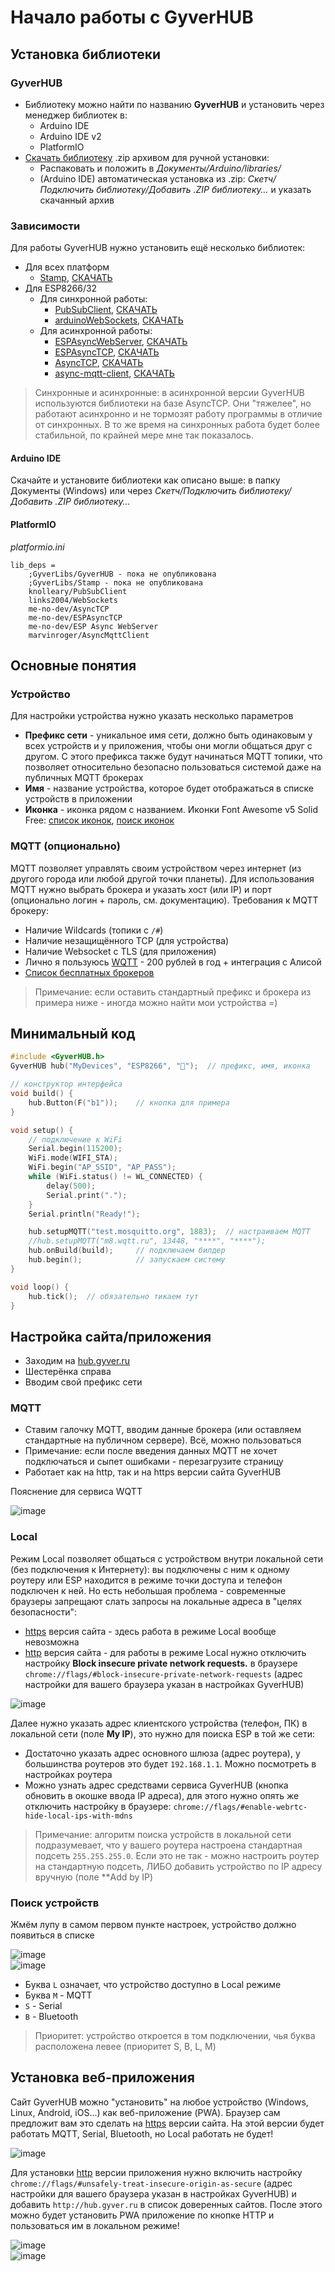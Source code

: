 # Начало работы с GyverHUB

## Установка библиотеки
### GyverHUB
- Библиотеку можно найти по названию **GyverHUB** и установить через менеджер библиотек в:
    - Arduino IDE
    - Arduino IDE v2
    - PlatformIO
- [Скачать библиотеку](https://github.com/GyverLibs/GyverHUB/archive/refs/heads/main.zip) .zip архивом для ручной установки:
    - Распаковать и положить в *Документы/Arduino/libraries/*
    - (Arduino IDE) автоматическая установка из .zip: *Скетч/Подключить библиотеку/Добавить .ZIP библиотеку…* и указать скачанный архив

### Зависимости
Для работы GyverHUB нужно установить ещё несколько библиотек:
- Для всех платформ
    - [Stamp](https://github.com/GyverLibs/Stamp), [СКАЧАТЬ](https://github.com/GyverLibs/Stamp/archive/refs/heads/main.zip)
- Для ESP8266/32
    - Для синхронной работы:
        - [PubSubClient](https://github.com/knolleary/pubsubclient), [СКАЧАТЬ](https://github.com/knolleary/pubsubclient/archive/refs/heads/master.zip)
        - [arduinoWebSockets](https://github.com/Links2004/arduinoWebSockets), [СКАЧАТЬ](https://github.com/Links2004/arduinoWebSockets/archive/refs/heads/master.zip)
    - Для асинхронной работы:
        - [ESPAsyncWebServer](https://github.com/me-no-dev/ESPAsyncWebServer), [СКАЧАТЬ](https://github.com/me-no-dev/ESPAsyncWebServer/archive/refs/heads/master.zip)
        - [ESPAsyncTCP](https://github.com/me-no-dev/ESPAsyncTCP), [СКАЧАТЬ](https://github.com/me-no-dev/ESPAsyncTCP/archive/refs/heads/master.zip)
        - [AsyncTCP](https://github.com/me-no-dev/AsyncTCP), [СКАЧАТЬ](https://github.com/me-no-dev/AsyncTCP/archive/refs/heads/master.zip)
        - [async-mqtt-client](https://github.com/marvinroger/async-mqtt-client), [СКАЧАТЬ](https://github.com/marvinroger/async-mqtt-client/archive/refs/heads/develop.zip)

> Синхронные и асинхронные: в асинхронной версии GyverHUB используются библиотеки на базе AsyncTCP. Они "тяжелее", но работают асинхронно и не тормозят работу программы в отличие от синхронных. В то же время на синхронных работа будет более стабильной, по крайней мере мне так показалось.

#### Arduino IDE
Скачайте и установите библиотеки как описано выше: в папку Документы (Windows) или через *Скетч/Подключить библиотеку/Добавить .ZIP библиотеку…*

#### PlatformIO
*platformio.ini*
```
lib_deps =
    ;GyverLibs/GyverHUB - пока не опубликована
    ;GyverLibs/Stamp - пока не опубликована
    knolleary/PubSubClient
    links2004/WebSockets
    me-no-dev/AsyncTCP
    me-no-dev/ESPAsyncTCP
    me-no-dev/ESP Async WebServer
    marvinroger/AsyncMqttClient
```

## Основные понятия
### Устройство
Для настройки устройства нужно указать несколько параметров
- **Префикс сети** - уникальное имя сети, должно быть одинаковым у всех устройств и у приложения, чтобы они могли общаться друг с другом. С этого префикса также будут начинаться MQTT топики, что позволяет относительно безопасно пользоваться системой даже на публичных MQTT брокерах
- **Имя** - название устройства, которое будет отображаться в списке устройств в приложении
- **Иконка** - иконка рядом с названием. Иконки Font Awesome v5 Solid Free: [список иконок](https://fontawesome.com/v5/cheatsheet/free/solid), [поиск иконок](https://fontawesome.com/v5/search?o=r&m=free&s=solid)

### MQTT (опционально)
MQTT позволяет управлять своим устройством через интернет (из другого города или любой другой точки планеты). Для использования MQTT нужно выбрать брокера и указать хост (или IP) и порт (опционально логин + пароль, см. документацию). Требования к MQTT брокеру:
- Наличие Wildcards (топики с `/#`)
- Наличие незащищённого TCP (для устройства)
- Наличие Websocket с TLS (для приложения)
- Лично я пользуюсь [WQTT](https://www.wqtt.ru/) - 200 рублей в год + интеграция с Алисой
- [Список бесплатных брокеров](https://kotyara12.ru/iot/cloud_services/)

> Примечание: если оставить стандартный префикс и брокера из примера ниже - иногда можно найти мои устройства =)

## Минимальный код
```cpp
#include <GyverHUB.h>
GyverHUB hub("MyDevices", "ESP8266", "");  // префикс, имя, иконка

// конструктор интерфейса
void build() {
    hub.Button(F("b1"));    // кнопка для примера
}

void setup() {
    // подключение к WiFi
    Serial.begin(115200);
    WiFi.mode(WIFI_STA);
    WiFi.begin("AP_SSID", "AP_PASS");
    while (WiFi.status() != WL_CONNECTED) {
        delay(500);
        Serial.print(".");
    }
    Serial.println("Ready!");

    hub.setupMQTT("test.mosquitto.org", 1883);  // настраиваем MQTT
    //hub.setupMQTT("m8.wqtt.ru", 13448, "****", "****");
    hub.onBuild(build);     // подключаем билдер
    hub.begin();            // запускаем систему
}

void loop() {
    hub.tick();  // обязательно тикаем тут
}
```

## Настройка сайта/приложения
- Заходим на [hub.gyver.ru](http://hub.gyver.ru/)
- Шестерёнка справа
- Вводим свой префикс сети


### MQTT
- Ставим галочку MQTT, вводим данные брокера (или оставляем стандартные на публичном сервере). Всё, можно пользоваться
- Примечание: если после введения данных MQTT не хочет подключаться и сыпет ошибками - перезагрузите страницу
- Работает как на http, так и на https версии сайта GyverHUB

Пояснение для сервиса WQTT

![image](https://user-images.githubusercontent.com/84599917/236941720-0dbe174f-dc7e-43cf-bb46-38c7d902a30c.png)  

### Local
Режим Local позволяет общаться с устройством внутри локальной сети (без подключения к Интернету): вы подключены с ним к одному роутеру или ESP находится в режиме точки доступа и телефон подключен к ней. Но есть небольшая проблема - современные браузеры запрещают слать запросы на локальные адреса в "целях безопасности":
- [https](https://hub.gyver.ru/) версия сайта - здесь работа в режиме Local вообще невозможна
- [http](http://hub.gyver.ru/) версия сайта - для работы в режиме Local нужно отключить настройку **Block insecure private network requests.** в браузере `chrome://flags/#block-insecure-private-network-requests` (адрес настройки для вашего браузера указан в настройках GyverHUB)

![image](https://user-images.githubusercontent.com/84599917/236942206-83a337ff-d388-4bd2-80ab-e9f573952d53.png)  

Далее нужно указать адрес клиентского устройства (телефон, ПК) в локальной сети (поле **My IP**), это нужно для поиска ESP в той же сети:
- Достаточно указать адрес основного шлюза (адрес роутера), у большинства роутеров это будет `192.168.1.1`. Можно посмотреть в настройках роутера
- Можно узнать адрес средствами сервиса GyverHUB (кнопка обновить в окошке ввода IP адреса), для этого нужно опять же отключить настройку в браузере: `chrome://flags/#enable-webrtc-hide-local-ips-with-mdns`

> Примечание: алгоритм поиска устройств в локальной сети подразумевает, что у вашего роутера настроена стандартная подсеть `255.255.255.0`. Если это не так - можно настроить роутер на стандартную подсеть, ЛИБО добавить устройство по IP адресу вручную (поле **Add by IP)

### Поиск устройств
Жмём лупу в самом первом пункте настроек, устройство должно появиться в списке

![image](https://user-images.githubusercontent.com/84599917/236940953-c5d64dd3-6302-4839-8fc2-58fdb666357b.png)  
![image](https://user-images.githubusercontent.com/84599917/236945607-75249359-33ac-4935-a741-edf7cca7ab03.png)  

- Буква `L` означает, что устройство доступно в Local режиме
- Буква `M` - MQTT
- `S` - Serial
- `B` - Bluetooth

> Приоритет: устройство откроется в том подключении, чья буква расположена левее (приоритет S, B, L, M)

## Установка веб-приложения
Сайт GyverHUB можно "установить" на любое устройство (Windows, Linux, Android, iOS...) как веб-приложение (PWA). Браузер сам предложит вам это сделать на [https](https://hub.gyver.ru/) версии сайта. На этой версии будет работать MQTT, Serial, Bluetooth, но Local работать не будет!

![image](https://user-images.githubusercontent.com/84599917/236947181-e8f352d1-5935-4cf9-807c-b1093b110a78.png)  

Для установки [http](http://hub.gyver.ru/) версии приложения нужно включить настройку `chrome://flags/#unsafely-treat-insecure-origin-as-secure` (адрес настройки для вашего браузера указан в настройках GyverHUB) и добавить `http://hub.gyver.ru` в список доверенных сайтов. После этого можно будет установить PWA приложение по кнопке HTTP и пользоваться им в локальном режиме!

![image](https://user-images.githubusercontent.com/84599917/236947391-f645347d-ed6c-4911-a8ce-fb8fb1518864.png)  
![image](https://user-images.githubusercontent.com/84599917/236947679-7d7f8fe6-c71e-4d55-8717-e63034e11267.png)  